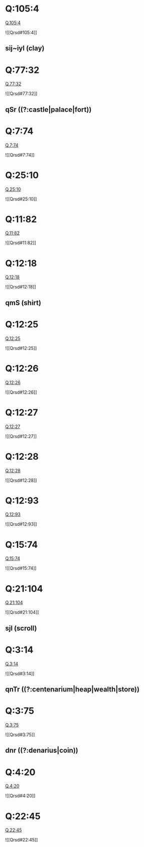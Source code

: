 
# Q:105:4

[Q.105:4](https://quran.com/105:4/tafsirs/ar-tafsir-al-tabari)

![[Qrsd#105:4]]

## sij~iyl (clay)

# Q:77:32

[Q.77:32](https://quran.com/77:32/tafsirs/ar-tafsir-al-tabari)

![[Qrsd#77:32]]

## qSr ((?:castle|palace|fort))

# Q:7:74

[Q.7:74](https://quran.com/7:74/tafsirs/ar-tafsir-al-tabari)

![[Qrsd#7:74]]

# Q:25:10

[Q.25:10](https://quran.com/25:10/tafsirs/ar-tafsir-al-tabari)

![[Qrsd#25:10]]

# Q:11:82

[Q.11:82](https://quran.com/11:82/tafsirs/ar-tafsir-al-tabari)

![[Qrsd#11:82]]

# Q:12:18

[Q.12:18](https://quran.com/12:18/tafsirs/ar-tafsir-al-tabari)

![[Qrsd#12:18]]

## qmS (shirt)

# Q:12:25

[Q.12:25](https://quran.com/12:25/tafsirs/ar-tafsir-al-tabari)

![[Qrsd#12:25]]

# Q:12:26

[Q.12:26](https://quran.com/12:26/tafsirs/ar-tafsir-al-tabari)

![[Qrsd#12:26]]

# Q:12:27

[Q.12:27](https://quran.com/12:27/tafsirs/ar-tafsir-al-tabari)

![[Qrsd#12:27]]

# Q:12:28

[Q.12:28](https://quran.com/12:28/tafsirs/ar-tafsir-al-tabari)

![[Qrsd#12:28]]

# Q:12:93

[Q.12:93](https://quran.com/12:93/tafsirs/ar-tafsir-al-tabari)

![[Qrsd#12:93]]

# Q:15:74

[Q.15:74](https://quran.com/15:74/tafsirs/ar-tafsir-al-tabari)

![[Qrsd#15:74]]

# Q:21:104

[Q.21:104](https://quran.com/21:104/tafsirs/ar-tafsir-al-tabari)

![[Qrsd#21:104]]

## sjl (scroll)

# Q:3:14

[Q.3:14](https://quran.com/3:14/tafsirs/ar-tafsir-al-tabari)

![[Qrsd#3:14]]

## qnTr ((?:centenarium|heap|wealth|store))

# Q:3:75

[Q.3:75](https://quran.com/3:75/tafsirs/ar-tafsir-al-tabari)

![[Qrsd#3:75]]

## dnr ((?:denarius|coin))

# Q:4:20

[Q.4:20](https://quran.com/4:20/tafsirs/ar-tafsir-al-tabari)

![[Qrsd#4:20]]

# Q:22:45

[Q.22:45](https://quran.com/22:45/tafsirs/ar-tafsir-al-tabari)

![[Qrsd#22:45]]
